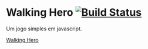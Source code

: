 # Walking Hero [![Build Status](https://travis-ci.org/igorfs10/walkinghero.svg?branch=master)](https://travis-ci.org/igorfs10/walkinghero)
Um jogo simples em javascript.

[Walking Hero](https://igorfs10.github.io/walkinghero/index.html)
